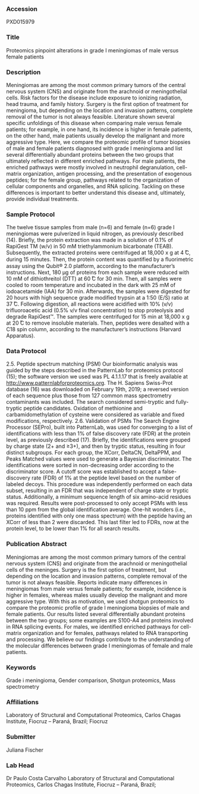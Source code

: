 ### Accession
PXD015979

### Title
Proteomics pinpoint alterations in grade I meningiomas of male versus female patients

### Description
Meningiomas are among the most common primary tumors of the central nervous system (CNS) and originate from the arachnoid or meningothelial cells. Risk factors for the disease include exposure to ionizing radiation, head trauma, and family history. Surgery is the first option of treatment for meningioma, but depending on the location and invasion patterns, complete removal of the tumor is not always feasible.  Literature shown several specific unfoldings of this disease when comparing male versus female patients; for example, in one hand, its incidence is higher in female patients, on the other hand, male patients usually develop the malignant and more aggressive type. Here, we compare the proteomic profile of tumor biopsies of male and female patients diagnosed with grade I meningioma and list several differentially abundant proteins between the two groups that ultimately reflected in different enriched pathways.  For male patients, the enriched pathways were mostly involved in neutrophil degranulation, cell-matrix organization, antigen processing, and the presentation of exogenous peptides; for the female group, pathways related to the organization of cellular components and organelles, and RNA splicing. Tackling on these differences is important to better understand this disease and, ultimately, provide individual treatments.

### Sample Protocol
The twelve tissue samples from male (n=6) and female (n=6) grade I meningiomas were pulverized in liquid nitrogen, as previously described (14). Briefly, the protein extraction was made in a solution of 0.1% of RapiGest TM (w/v) in 50 mM triethylammonium bicarbonate (TEAB). Subsequently, the extracted proteins were centrifuged at 18,000 x g at 4 ̊C, during 15 minutes. Then, the protein content was quantified by a ﬂuorimetric assay using the Qubit® 2.0 platform, according to the manufacturer’s instructions. Next, 180 µg of proteins from each sample were reduced with 10 mM of dithiothreitol (DTT) at 60 ̊C for 30 min. Then, all samples were cooled to room temperature and incubated in the dark with 25 mM of iodoacetamide (IAA) for 30 min. Afterwards, the samples were digested for 20 hours with high sequence grade modified trypsin at a 1:50 (E/S) ratio at 37 ̊C. Following digestion, all reactions were acidified with 10% (v/v) trifluoroacetic acid (0.5% v/v final concentration) to stop proteolysis and degrade RapiGest™. The samples were centrifuged for 15 min at 18,000 x g at 20 ̊C to remove insoluble materials. Then, peptides were desalted with a C18 spin column, according to the manufacturer’s instructions (Harvard Apparatus).

### Data Protocol
2.5. Peptide spectrum matching (PSM) Our bioinformatic analysis was guided by the steps described in the PatternLab for proteomics protocol (15); the software version we used was PL 4.1.1.17 that is freely available at http://www.patternlabforproteomics.org. The H. Sapiens Swiss-Prot database (16) was downloaded on February 19th, 2019; a reversed version of each sequence plus those from 127 common mass spectrometry contaminants was included. The search considered semi-tryptic and   fully-tryptic peptide candidates. Oxidation of methionine and carbamidomethylation of cysteine were considered as variable and fixed modifications, respectively. 2.6. Validation of PSMs The Search Engine Processor (SEPro), built into PatternLab, was used for converging to a list of identifications with less than 1% of false discovery rate (FDR) at the protein level, as previously described (17). Briefly, the identifications were grouped by charge state (2+ and ≥3+), and then by tryptic status, resulting in four distinct subgroups. For each group, the XCorr, DeltaCN, DeltaPPM, and Peaks Matched values were used to generate a Bayesian discriminator. The identifications were sorted in non-decreasing order according to the discriminator score. A cutoff score was established to accept a false-discovery rate (FDR) of 1% at the peptide level based on the number of labeled decoys. This procedure was independently performed on each data subset, resulting in an FDR that was independent of charge state or tryptic status. Additionally, a minimum sequence length of six amino-acid residues was required. Results were post-processed to only accept PSMs with less than 10 ppm from the global identification average. One-hit wonders (i.e., proteins identified with only one mass spectrum) with the peptide having an XCorr of less than 2 were discarded. This last filter led to FDRs, now at the protein level, to be lower than 1% for all search results.

### Publication Abstract
Meningiomas are among the most common primary tumors of the central nervous system (CNS) and originate from the arachnoid or meningothelial cells of the meninges. Surgery is the first option of treatment, but depending on the location and invasion patterns, complete removal of the tumor is not always feasible. Reports indicate many differences in meningiomas from male versus female patients; for example, incidence is higher in females, whereas males usually develop the malignant and more aggressive type. With this as motivation, we used shotgun proteomics to compare the proteomic profile of grade I meningioma biopsies of male and female patients. Our results listed several differentially abundant proteins between the two groups; some examples are S100-A4 and proteins involved in RNA splicing events. For males, we identified enriched pathways for cell-matrix organization and for females, pathways related to RNA transporting and processing. We believe our findings contribute to the understanding of the molecular differences between grade I meningiomas of female and male patients.

### Keywords
Grade i meningioma, Gender comparison, Shotgun proteomics, Mass spectrometry

### Affiliations
Laboratory of Structural and Computational Proteomics, Carlos Chagas Institute, Fiocruz – Paraná, Brazil;
Fiocruz

### Submitter
Juliana Fischer

### Lab Head
Dr Paulo Costa Carvalho
Laboratory of Structural and Computational Proteomics, Carlos Chagas Institute, Fiocruz – Paraná, Brazil;


